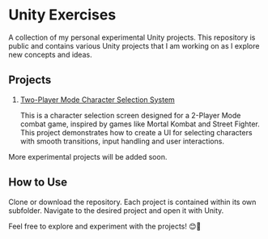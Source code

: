 # Unity Exercises

A collection of my personal experimental Unity projects. This repository is public and contains various Unity projects that I am working on as I explore new concepts and ideas.

## Projects
1. [Two-Player Mode Character Selection System](https://github.com/rendercodeninja/unity-exercises/tree/main/character-selector)

    This is a character selection screen designed for a 2-Player Mode combat game, inspired by games like Mortal Kombat and Street Fighter. This project demonstrates how to create a UI for selecting characters with smooth transitions, input handling and user interactions.

More experimental projects will be added soon.


## How to Use
Clone or download the repository.
Each project is contained within its own subfolder. Navigate to the desired project and open it with Unity.

Feel free to explore and experiment with the projects! 😊🍻